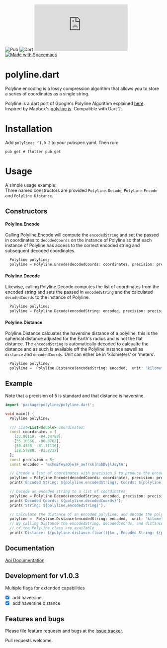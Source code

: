 ![Pub](https://img.shields.io/pub/v/polyline) ![Dart](https://img.shields.io/badge/dart-2.2.0-orange) ![license](https://img.shields.io/github/license/sashvoncurtis/polyline.dart) <a href="http://spacemacs.org"><img src="https://cdn.rawgit.com/syl20bnr/spacemacs/442d025779da2f62fc86c2082703697714db6514/assets/spacemacs-badge.svg" alt="Made with Spacemacs"></a> 


# polyline.dart
Polyline encoding is a lossy compression algorithm that allows you to 
store a series of coordinates as a single string.

Polyline is a dart port of Google's Polyline Algorithm explained 
[here](https://developers.google.com/maps/documentation/utilities/polylinealgorithm).
Inspired by Mapbox's [polyline.js](https://github.com/mapbox/polyline).
Compatible with Dart 2.


# Installation 
Add ```polyline: ^1.0.2``` to your pubspec.yaml.
Then run:
```shell script
pub get # flutter pub get
```

# Usage

A simple usage example: <br>
Three named constructors are provided ```Polyline.Decode```, ```Polyline.Encode``` and ```Polyline.Distance```. <br>


## Constructors 
#### Polyline.Encode
Calling Polyline.Encode will compute the ```encodedString``` and set the passed in coordinates
to ```decodedCoords``` on the instance of Polyline so that each instance of Polyline  has access to the  correct encoded string and subsequent decoded coordinates. 
```dart
  Polyline polyline;
  polyline = Polyline.Encode(decodedCoords: coordinates, precision: precision);
```

#### Polyline.Decode
Likewise, calling Polyline.Decode computes the list of coordinates from the
encoded string and sets the passed in ```encodedString``` and the calculated ```decodedCoords``` to the instance of Polyline.
```dart 
  Polyline polyline;
  polyline = Polyline.Decode(encodedString: encoded, precision: precision);
```

#### Polyline.Distance
Polyline.Distance calcuates the haversine distance of a polyline, this is the spherical distance adjusted for the Earth's radius and is not the flat distance. The ```encodedString``` is automatically decoded to calcualte the distance and as such is available off the Polyline instance aswell as ```distance```  and ```decodedCoords```. Unit can either be in 'kilometers' or 'meters'.
```dart
  Polyline polyline;
  polyline =  Polyline.Distance(encodedString: encoded,  unit: 'kilometers');
```


## Example
Note that a precision of 5 is standard  and that distance is haversine.

```dart
import 'package:polyline/polyline.dart';

void main() {
  Polyline polyline;

  /// List<List<double> coordinates;
  const coordinates = [
    [33.80119, -84.34788],
    [35.10566, -80.8762],
    [30.4526, -81.71116],
    [28.57888, -81.2717]
  ];
  const precision = 5;
  const encoded = 'mxhmEfeyaO}w}F_aeTrxk[nabDv}lJsytA';

  // Encode a list of coordinates with precision 5 to produce the encoded string
  polyline = Polyline.Encode(decodedCoords: coordinates, precision: precision );
  print('Encoded String: ${polyline.encodedString}, Coords: ${polyline.decodedCoords}');

  // Decode an encoded string to a list of coordinates
  polyline = Polyline.Decode(encodedString: encoded, precision: precision);
  print('Decoded Coords: ${polyline.decodedCoords}');
  print('String: ${polyline.encodedString}');

  // Calculate the distance of an encoded polyline, and decode the polyline
  polyline =  Polyline.Distance(encodedString: encoded,  unit: 'kilometers');
  // By calling Distance the encodedString, decodedCoords, and distance variables
  // of the Polyline class are available
  print('Distance: ${polyline.distance.floor()}km , Encoded String: ${polyline.encodedString} Decoded Coords: ${polyline.decodedCoords}');
```

## Documentation
[Api Documentation][docs]

[docs]:https://pub.dev/documentation/polyline/latest/polyline/Polyline-class.html

## Development for v1.0.3
Multiple flags for extended capabilities
* [X] add haversine
* [X] add haversine distance
<!--
* [ ] Todo add merge polylines
* [ ] Todo add merge multiple polylines
* [ ] Todo add from geoJson
-->

## Features and bugs

Please file feature requests and bugs at the [issue tracker][tracker].

[tracker]: http://github.com/sashvoncurtis/polyline.dart/issues/new

Pull requests welcome.
